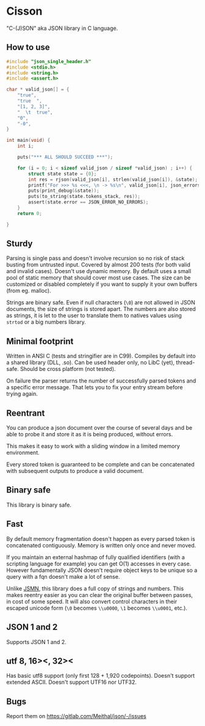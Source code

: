 # Cisson
"C-(J)SON" aka JSON library in C language.


## How to use
```C
#include "json_single_header.h"
#include <stdio.h>
#include <string.h>
#include <assert.h>

char * valid_json[] = {
    "true",
    "true  ",
    "[1, 2, 3]",
    "  \t  true",
    "0",
    "-0",
}

int main(void) {
    int i;

    puts("*** ALL SHOULD SUCCEED ***");

    for (i = 0; i < sizeof valid_json / sizeof *valid_json) ; i++) {
        struct state state = {0};
        int res = rjson(valid_json[i], strlen(valid_json[i]), &state);
        printf("For >>> %s <<<, \n -> %s\n", valid_json[i], json_errors[state.error]);
        puts(print_debug(&state));
        puts(to_string(state.tokens_stack, res));
        assert(state.error == JSON_ERROR_NO_ERRORS);
    }
    return 0;

}

```


## Sturdy
Parsing is single pass and doesn't involve recursion so no risk of 
stack busting from untrusted input. 
Covered by almost 200 tests (for both valid and invalid cases). 
Doesn't use dynamic memory.
By default uses a small pool of static memory that should 
cover most use cases. The size can be customized or disabled completely 
if you want to supply it your own buffers (from eg. malloc).

Strings are binary safe. Even if null characters (`\0`) are not allowed
in JSON documents, the size of strings is stored apart. The numbers are also
 stored as strings, it is let to the user to translate them
 to natives values using `strtod` or a big numbers library.


## Minimal footprint
Written in ANSI C (tests and stringifier are in C99). 
Compiles by default into a shared library (DLL, .so). Can be used 
header only, no LibC (yet), thread-safe. Should be cross platform
(not tested).

On failure the parser returns the number of successfully parsed tokens
and a specific error message. That lets you to fix your entry stream
before trying again.


## Reentrant
You can produce a json document over the course of several days
and be able to probe it and store it as it is being produced, without errors.

This makes it easy to work with a sliding window in a limited memory
environment.

Every stored token is guaranteed to be complete and can be concatenated 
with subsequent outputs to produce a valid document.


## Binary safe
This library is binary safe.


## Fast
By default memory fragmentation doesn't happen as every parsed token
is concatenated contiguously. Memory is written only once and never
 moved.

If you maintain an external hashmap of fully qualified identifiers 
 (with a scripting language for example) you can get 
 O(1) accesses in every case. However fundamentally JSON doesn't 
 require object keys to be unique so a query with a fqn doesn't 
 make a lot of sense.

Unlike [JSMN](https://github.com/zserge/jsmn), this library does a full 
copy of strings and numbers.
This makes reentry easier as you can clear the original buffer
between passes, in cost of some speed. 
It will also convert control characters in their escaped 
unicode form (`\0` becomes `\\u0000`, `\1` becomes `\\u0001`, etc.).


## JSON 1 and 2
Supports JSON 1 and 2.


## utf 8, 16><, 32><
Has basic utf8 support (only first 128 + 1,920 codepoints).
Doesn't support extended ASCII. Doesn't support UTF16 nor UTF32.


## Bugs
Report them on https://gitlab.com/Meithal/json/-/issues

